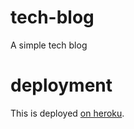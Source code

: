 # tech-blog
A simple tech blog

# deployment

This is deployed [on heroku](https://kgustave-tech-blog.herokuapp.com/).

